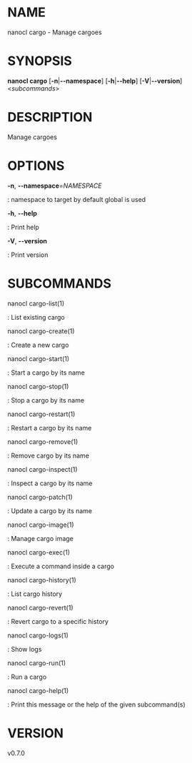 # NAME

nanocl cargo - Manage cargoes

# SYNOPSIS

**nanocl cargo** \[**-n**\|**\--namespace**\] \[**-h**\|**\--help**\]
\[**-V**\|**\--version**\] \<*subcommands*\>

# DESCRIPTION

Manage cargoes

# OPTIONS

**-n**, **\--namespace**=*NAMESPACE*

:   namespace to target by default global is used

**-h**, **\--help**

:   Print help

**-V**, **\--version**

:   Print version

# SUBCOMMANDS

nanocl cargo-list(1)

:   List existing cargo

nanocl cargo-create(1)

:   Create a new cargo

nanocl cargo-start(1)

:   Start a cargo by its name

nanocl cargo-stop(1)

:   Stop a cargo by its name

nanocl cargo-restart(1)

:   Restart a cargo by its name

nanocl cargo-remove(1)

:   Remove cargo by its name

nanocl cargo-inspect(1)

:   Inspect a cargo by its name

nanocl cargo-patch(1)

:   Update a cargo by its name

nanocl cargo-image(1)

:   Manage cargo image

nanocl cargo-exec(1)

:   Execute a command inside a cargo

nanocl cargo-history(1)

:   List cargo history

nanocl cargo-revert(1)

:   Revert cargo to a specific history

nanocl cargo-logs(1)

:   Show logs

nanocl cargo-run(1)

:   Run a cargo

nanocl cargo-help(1)

:   Print this message or the help of the given subcommand(s)

# VERSION

v0.7.0
